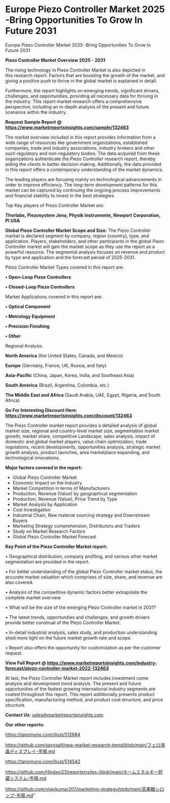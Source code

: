 # Europe Piezo Controller Market 2025 -Bring Opportunities To Grow In Future 2031
Europe Piezo Controller Market 2025 -Bring Opportunities To Grow In Future 2031

<Strong> Piezo Controller Market Overview 2025 - 2031</strong>

The rising technology in Piezo Controller Market is also depicted in this research report. Factors that are boosting the growth of the market, and giving a positive push to thrive in the global market is explained in detail.

Furthermore, the report highlights on emerging trends, significant drivers, challenges, and opportunities, providing all necessary data for thriving in the industry. This report market research offers a comprehensive perspective, including an in-depth analysis of the present and future scenarios within the industry.

<strong>Request Sample Report @ <a href=https://www.marketreportsinsights.com/sample/132463>https://www.marketreportsinsights.com/sample/132463</a></strong>

The market overview included in this report provides information from a wide range of resources like government organizations, established companies, trade and industry associations, industry brokers and other such regulatory and non-regulatory bodies. The data acquired from these organizations authenticate the Piezo Controller research report, thereby aiding the clients in better decision making. Additionally, the data provided in this report offers a contemporary understanding of the market dynamics.

The leading players are focusing mainly on technological advancements in order to improve efficiency. The long-term development patterns for this market can be captured by continuing the ongoing process improvements and financial stability to invest in the best strategies.

Top Key players of Piezo Controller Market are:

<strong>Thorlabs, Piezosystem Jena, Physik Instrumente, Newport Corporation, PI USA</strong>

<strong><b>Global Piezo Controller Market Scope and Size:</b></strong>
The Piezo Controller market is declared segment by company, region (country), type, and application. Players, stakeholders, and other participants in the global Piezo Controller market will gain the market scope as they use the report as a powerful resource. The segmental analysis focuses on revenue and product by type and application and the forecast period of 2025-2031.

Piezo Controller Market Types covered in this report are:

<strong>• Open-Loop Piezo Controllers

• Closed-Loop Piezo Controllers</strong>

Market Applications covered in this report are:

<strong>• Optical Component

• Metrology Equipment

• Precision Finishing

• Other</strong> 

Regional Analysis

<strong>North America</strong> (the United States, Canada, and Mexico)

<strong>Europe</strong> (Germany, France, UK, Russia, and Italy)

<strong>Asia-Pacific</strong> (China, Japan, Korea, India, and Southeast Asia)

<strong>South America</strong> (Brazil, Argentina, Colombia, etc.)

<strong>The Middle East and Africa</strong> (Saudi Arabia, UAE, Egypt, Nigeria, and South Africa)

<strong>Go For Interesting Discount Here: <a href=https://www.marketreportsinsights.com/discount/132463>https://www.marketreportsinsights.com/discount/132463</a></strong>

The Piezo Controller market report provides a detailed analysis of global market size, regional and country-level market size, segmentation market growth, market share, competitive Landscape, sales analysis, impact of domestic and global market players, value chain optimization, trade regulations, recent developments, opportunities analysis, strategic market growth analysis, product launches, area marketplace expanding, and technological innovations.

<strong><b>Major factors covered in the report:</b></strong>
<ul>
  <li>Global Piezo Controller Market </li>
  <li>Economic Impact on the Industry</li>
  <li>Market Competition in terms of Manufacturers</li>
  <li>Production, Revenue (Value) by geographical segmentation</li>
  <li>Production, Revenue (Value), Price Trend by Type</li>
  <li>Market Analysis by Application</li>
  <li>Cost Investigation</li>
  <li>Industrial Chain, Raw material sourcing strategy and Downstream Buyers</li>
  <li>Marketing Strategy comprehension, Distributors and Traders</li>
  <li>Study on Market Research Factors</li>
  <li>Global Piezo Controller Market Forecast</li>
</ul>

<strong><b>Key Point of the Piezo Controller Market report:</b></strong>

• Geographical distribution, company profiling, and various other market segmentation are provided in the report.

• For better understanding of the global Piezo Controller market status, the accurate market valuation which comprises of size, share, and revenue are also covered.

• Analysis of the competitive dynamic factors better extrapolate the complete market overview

• What will be the size of the emerging Piezo Controller market in 2031?

• The latest trends, opportunities and challenges, and growth drivers provide better construal of the Piezo Controller Market.

• In-detail industrial analysis, sales study, and production understanding shed more light on the future market growth rate and scope.

• Report also offers the opportunity for customization as per the customer request.

<strong><b>View Full Report @ <a href=https://www.marketreportsinsights.com/industry-forecast/piezo-controller-market-2022-132463>https://www.marketreportsinsights.com/industry-forecast/piezo-controller-market-2022-132463</a></b></strong>


At last, the Piezo Controller Market report includes investment come analysis and development trend analysis. The present and future opportunities of the fastest growing international industry segments are coated throughout this report. This report additionally presents product specification, manufacturing method, and product cost structure, and price structure.

<strong>Contact Us:</strong>
sales@marketreportsinsights.com

<strong>Our other reports:</strong>

<a href=https://tanomuno.com/illust/512684>https://tanomuno.com/illust/512684</a>

<a href=https://github.com/sayysaif/new-market-research-trend/blob/main/フェロ液晶ディスプレイ-市場.md>https://github.com/sayysaif/new-market-research-trend/blob/main/フェロ液晶ディスプレイ-市場.md</a>

<a href=https://tanomuno.com/illust/514542>https://tanomuno.com/illust/514542</a>

<a href=https://github.com/Hindavi23/reportsinsites-/blob/main/ホームエネルギー貯蔵システム-市場.md>https://github.com/Hindavi23/reportsinsites-/blob/main/ホームエネルギー貯蔵システム-市場.md</a>

<a href=https://github.com/vijaykumar207/marketing-strategy/blob/main/高果糖シロップ-市場.md>https://github.com/vijaykumar207/marketing-strategy/blob/main/高果糖シロップ-市場.md</a>"
